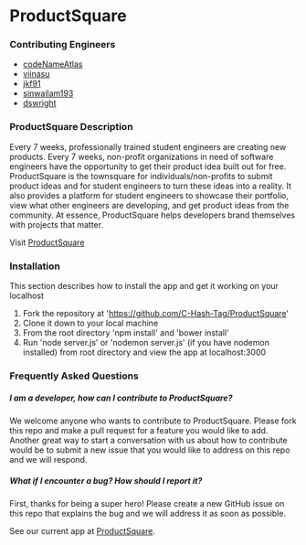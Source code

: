 # ProductSquare

### Contributing Engineers

* [codeNameAtlas](https://github.com/codeNameAtlas "See the github profile for CodeNameAtlas")
* [viinasu](https://github.com/viinasu "See the github profile for viinasu")
* [jkf91](https://github.com/jkf91 "See the github profile for jkf91")
* [sinwailam193](https://github.com/sinwailam193 "see the github profile for sinwailam193")
* [dswright](https://github.com/dswright "see the github profile for dswright")

### ProductSquare Description

Every 7 weeks, professionally trained student engineers are creating new products. Every 7 weeks, non-profit organizations in need of software engineers have the opportunity to get their product idea built out for free. ProductSquare is the townsquare for individuals/non-profits to submit product ideas and for student engineers to turn these ideas into a reality. It also provides a platform for student engineers to showcase their portfolio, view what other engineers are developing, and get product ideas from the community. At essence, ProductSquare helps developers brand themselves with projects that matter.

Visit [ProductSquare](http://productsquare.herokuapp.com "Visit ProductSquare")

### Installation

This section describes how to install the app and get it working on your localhost

1. Fork the repository at 'https://github.com/C-Hash-Tag/ProductSquare'
2. Clone it down to your local machine
3. From the root directory 'npm install' and 'bower install'
4. Run 'node server.js' or 'nodemon server.js' (if you have nodemon installed) from root directory and view the app at localhost:3000

### Frequently Asked Questions

##### I am a developer, how can I contribute to ProductSquare?

We welcome anyone who wants to contribute to ProductSquare. Please fork this repo and make a pull request for a feature you would like to add. Another great way to start a conversation with us about how to contribute would be to submit a new issue that you would like to address on this repo and we will respond.

##### What if I encounter a bug? How should I report it?

First, thanks for being a super hero! Please create a new GitHub issue on this repo that explains the bug and we will address it as soon as possible.

See our current app at [ProductSquare](http://productsquare.herokuapp.com/ "Connecting devs with ideas").
